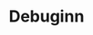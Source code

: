 ---
title: Debuginn
image: "https://cdn.jsdelivr.net/gh/debuginn/image@main/img/202303031922787.jpg"
---